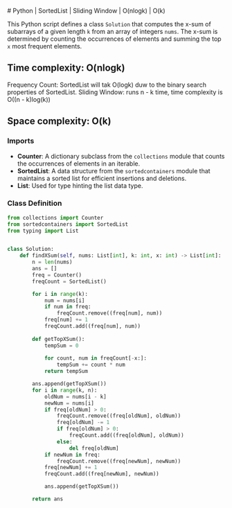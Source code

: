 ​# Python | SortedList | Sliding Window | O(nlogk) | O(k)

This Python script defines a class `Solution` that computes the x-sum of subarrays of a given length `k` from an array of integers `nums`. The x-sum is determined by counting the occurrences of elements and summing the top `x` most frequent elements.

## Time complexity: O(nlogk)
Frequency Count: SortedList will tak O(logk) duw to the binary search properties of SortedList.
Sliding Window: runs n - k time, time complexity is O((n - k)log(k))
## Space complexity: O(k)

### Imports
- **Counter**: A dictionary subclass from the `collections` module that counts the occurrences of elements in an iterable.
- **SortedList**: A data structure from the `sortedcontainers` module that maintains a sorted list for efficient insertions and deletions.
- **List**: Used for type hinting the list data type.

### Class Definition

```python
from collections import Counter
from sortedcontainers import SortedList
from typing import List


class Solution:
    def findXSum(self, nums: List[int], k: int, x: int) -> List[int]:
        n = len(nums)
        ans = []
        freq = Counter()
        freqCount = SortedList()  

        for i in range(k):
            num = nums[i]
            if num in freq:
                freqCount.remove((freq[num], num))
            freq[num] += 1
            freqCount.add((freq[num], num))
        
        def getTopXSum():
            tempSum = 0
            
            for count, num in freqCount[-x:]:
                tempSum += count * num
            return tempSum

        ans.append(getTopXSum())
        for i in range(k, n):
            oldNum = nums[i - k]
            newNum = nums[i]
            if freq[oldNum] > 0:
                freqCount.remove((freq[oldNum], oldNum))
                freq[oldNum] -= 1
                if freq[oldNum] > 0:
                    freqCount.add((freq[oldNum], oldNum))
                else:
                    del freq[oldNum]
            if newNum in freq:
                freqCount.remove((freq[newNum], newNum))
            freq[newNum] += 1
            freqCount.add((freq[newNum], newNum))

            ans.append(getTopXSum())

        return ans
```
